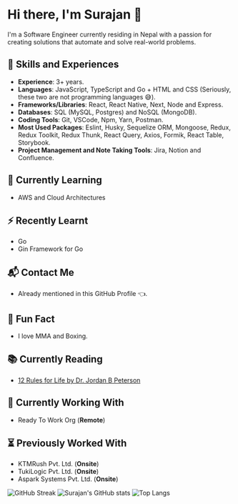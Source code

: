 # Hi there, I'm Surajan 👋
I'm a Software Engineer currently residing in Nepal with a passion for creating solutions that automate and solve real-world problems.

## 🏁 Skills and Experiences
- **Experience**: 3+ years.
- **Languages**: JavaScript, TypeScript and Go + HTML and CSS (Seriously, these two are not programming languages 😅).
- **Frameworks/Libraries**: React, React Native, Next, Node and Express.
- **Databases**: SQL (MySQL, Postgres) and NoSQL (MongoDB).
- **Coding Tools**: Git, VSCode, Npm, Yarn, Postman.
- **Most Used Packages**: Eslint, Husky, Sequelize ORM, Mongoose, Redux, Redux Toolkit, Redux Thunk, React Query, Axios, Formik, React Table, Storybook.
- **Project Management and Note Taking Tools**: Jira, Notion and Confluence.

## 🧠 Currently Learning
- AWS and Cloud Architectures

## ⚡ Recently Learnt
- Go
- Gin Framework for Go

## 📬 Contact Me
- Already mentioned in this GitHub Profile 👈.

## 🎉 Fun Fact
- I love MMA and Boxing.

## 📚 Currently Reading
- <a href="https://en.wikipedia.org/wiki/12_Rules_for_Life" target="_blank">12 Rules for Life by Dr. Jordan B Peterson</a>

## 💼 Currently Working With
- Ready To Work Org (**Remote**)

## ⏳ Previously Worked With
- KTMRush Pvt. Ltd. (**Onsite**)
- TukiLogic Pvt. Ltd. (**Onsite**)
- Aspark Systems Pvt. Ltd. (**Onsite**)

![GitHub Streak](https://streak-stats.demolab.com?user=SurajanShrestha&theme=transparent&card_width=600)
![Surajan's GitHub stats](https://github-readme-stats.vercel.app/api?username=SurajanShrestha&show_icons=true&theme=transparent&count_private=true&card_width=600px)
![Top Langs](https://github-readme-stats.vercel.app/api/top-langs/?username=SurajanShrestha&layout=compact&theme=transparent&card_width=600px)


<!--
**SurajanShrestha/SurajanShrestha** is a ✨ _special_ ✨ repository because its `README.md` (this file) appears on your GitHub profile.

Here are some ideas to get you started:

- 🔭 I’m currently working on ...
- 🌱 I’m currently learning ...
- 👯 I’m looking to collaborate on ...
- 🤔 I’m looking for help with ...
- 💬 Ask me about ...
- 📫 How to reach me: ...
- 😄 Pronouns: ...
- ⚡ Fun fact: ...
-->
